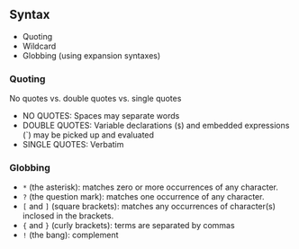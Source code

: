 ## Syntax

- Quoting
- Wildcard
- Globbing (using expansion syntaxes)

### Quoting

No quotes vs. double quotes vs. single quotes

- NO QUOTES: Spaces may separate words
- DOUBLE QUOTES: Variable declarations (`$`) and embedded expressions (\`) may be picked up and evaluated
- SINGLE QUOTES: Verbatim

### Globbing

- `*` (the asterisk): matches zero or more occurrences of any character.
- `?` (the question mark): matches one occurrence of any character.
- `[` and `]` (square brackets): matches any occurrences of character(s) inclosed in the brackets.
- `{` and `}` (curly brackets): terms are separated by commas
- `!` (the bang): complement
